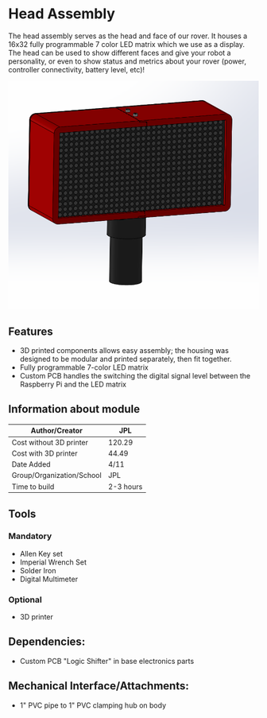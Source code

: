 # Head Assembly
The head assembly serves as the head and face of our rover. It houses a 16x32 fully programmable 7 color LED matrix which we use as a display. The head can be used to show different faces and give your robot a personality, or even to show status and metrics about your rover (power, controller connectivity, battery level, etc)!

![Head picture](Latex%20Docs/Pictures/Head%20final.PNG)

## Features
  * 3D printed components allows easy assembly; the housing was designed to be modular and printed separately, then fit together.
  * Fully programmable 7-color LED matrix
  * Custom PCB handles the switching the digital signal level between the Raspberry Pi and the LED matrix

## Information about module

| Author/Creator            |  JPL  |
| --------------            | ---------------|
| Cost without 3D printer   | 120.29         |
| Cost with 3D printer      | 44.49          |
| Date Added                | 4/11           |
| Group/Organization/School | JPL            |
| Time to build             | 2-3 hours      |

## Tools

### Mandatory
  * Allen Key set
  * Imperial Wrench Set
  * Solder Iron
  * Digital Multimeter

### Optional
  * 3D printer

## Dependencies:
  * Custom PCB "Logic Shifter" in base electronics parts

## Mechanical Interface/Attachments:
  * 1" PVC pipe to 1" PVC clamping hub on body
